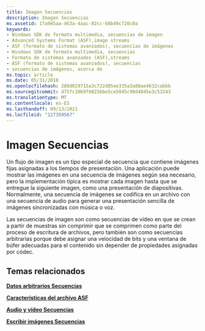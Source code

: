 ```yaml
---
title: Imagen Secuencias
description: Imagen Secuencias
ms.assetid: 17a945aa-463a-4aac-82cc-68b49c720c0a
keywords:
- Windows SDK de formato multimedia, secuencias de imagen
- Advanced Systems Format (ASF),image streams
- ASF (formato de sistemas avanzados), secuencias de imágenes
- Windows SDK de formato multimedia, secuencias
- Formato de sistemas avanzados (ASF),streams
- ASF (formato de sistemas avanzados), secuencias
- secuencias de imágenes, acerca de
ms.topic: article
ms.date: 05/31/2018
ms.openlocfilehash: 280d029715a3c722d05ee335a3a88ae4632cabbb
ms.sourcegitcommit: d75fc10b9f0825bbe5ce5045c90d4045e3c53243
ms.translationtype: MT
ms.contentlocale: es-ES
ms.lasthandoff: 09/13/2021
ms.locfileid: "127359567"
---
```

# <a name="image-streams"></a>Imagen Secuencias

Un flujo de imagen es un tipo especial de secuencia que contiene imágenes fijas asignadas a los tiempos de presentación. Una aplicación puede mostrar las imágenes en una secuencia de imágenes según sea necesario, pero la implementación típica es mostrar cada imagen hasta que se entregue la siguiente imagen, como una presentación de diapositivas. Normalmente, una secuencia de imágenes se codifica en un archivo con una secuencia de audio para generar una presentación sencilla de imágenes sincronizadas con música o voz.

Las secuencias de imagen son como secuencias de vídeo en que se crean a partir de muestras sin comprimir que se comprimen como parte del proceso de escritura de archivos, pero también son como secuencias arbitrarias porque debe asignar una velocidad de bits y una ventana de búfer adecuadas para el contenido sin depender de propiedades asignadas por códec.

## <a name="related-topics"></a>Temas relacionados

<dl> <dt>

[**Datos arbitrarios Secuencias**](arbitrary-streams.md)
</dt> <dt>

[**Características del archivo ASF**](asf-file-features.md)
</dt> <dt>

[**Audio y vídeo Secuencias**](audio-and-video-streams.md)
</dt> <dt>

[**Escribir imágenes Secuencias**](writing-image-streams.md)
</dt> </dl>

 

 




